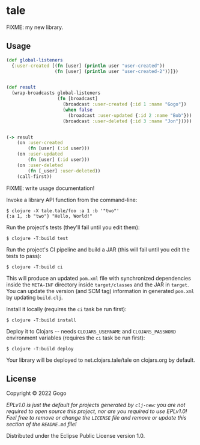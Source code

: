 # tale

FIXME: my new library.

## Usage

```clojure
(def global-listeners
  {:user-created [(fn [user] (println user "user-created"))
                  (fn [user] (println user "user-created-2"))]})


(def result
  (wrap-broadcasts global-listeners
                   (fn [broadcast]
                     (broadcast :user-created {:id 1 :name "Gogo"})
                     (when false
                       (broadcast :user-updated {:id 2 :name "Bob"}))
                     (broadcast :user-deleted {:id 3 :name "Jon"}))))


(-> result
    (on :user-created
        (fn [user] (:id user)))
    (on :user-updated
        (fn [user] (:id user)))
    (on :user-deleted
        (fn [_user] :user-deleted))
    (call-first))
```

FIXME: write usage documentation!

Invoke a library API function from the command-line:

    $ clojure -X tale.tale/foo :a 1 :b '"two"'
    {:a 1, :b "two"} "Hello, World!"

Run the project's tests (they'll fail until you edit them):

    $ clojure -T:build test

Run the project's CI pipeline and build a JAR (this will fail until you edit the tests to pass):

    $ clojure -T:build ci

This will produce an updated `pom.xml` file with synchronized dependencies inside the `META-INF`
directory inside `target/classes` and the JAR in `target`. You can update the version (and SCM tag)
information in generated `pom.xml` by updating `build.clj`.

Install it locally (requires the `ci` task be run first):

    $ clojure -T:build install

Deploy it to Clojars -- needs `CLOJARS_USERNAME` and `CLOJARS_PASSWORD` environment
variables (requires the `ci` task be run first):

    $ clojure -T:build deploy

Your library will be deployed to net.clojars.tale/tale on clojars.org by default.

## License

Copyright © 2022 Gogo

_EPLv1.0 is just the default for projects generated by `clj-new`: you are not_
_required to open source this project, nor are you required to use EPLv1.0!_
_Feel free to remove or change the `LICENSE` file and remove or update this_
_section of the `README.md` file!_

Distributed under the Eclipse Public License version 1.0.
